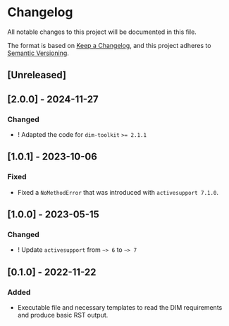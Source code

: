 # Changelog

All notable changes to this project will be documented in this file.

The format is based on [Keep a Changelog](https://keepachangelog.com/en/1.0.0/),
and this project adheres to [Semantic Versioning](https://semver.org/spec/v2.0.0.html).

## [Unreleased]

## [2.0.0] - 2024-11-27

### Changed
- ! Adapted the code for `dim-toolkit` `>= 2.1.1`

## [1.0.1] - 2023-10-06

### Fixed
- Fixed a `NoMethodError` that was introduced with `activesupport 7.1.0`.

## [1.0.0] - 2023-05-15

### Changed
- ! Update `activesupport` from `~> 6` to `~> 7`

## [0.1.0] - 2022-11-22

### Added
- Executable file and necessary templates to read the DIM requirements and
  produce basic RST output. 

